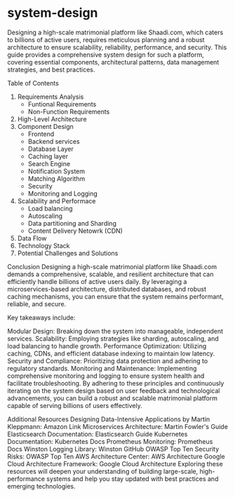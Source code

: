 # system-design

Designing a high-scale matrimonial platform like Shaadi.com, which caters to billions of active users, requires meticulous planning and a robust architecture to ensure scalability, reliability, performance, and security. This guide provides a comprehensive system design for such a platform, covering essential components, architectural patterns, data management strategies, and best practices.

Table of Contents
1. Requirements Analysis
   - Funtional Requirements
   - Non-Function Requirements
2. High-Level Architecture
3. Component Design
   - Frontend
   - Backend services
   - Database Layer
   - Caching layer
   - Search Engine
   - Notification System
   - Matching Algorithm
   - Security
   - Monitoring and Logging
4. Scalability and Performace
   - Load balancing
   - Autoscaling
   - Data partitioning and Sharding
   - Content Delivery Netowrk (CDN)
5. Data Flow
6. Technology Stack
7. Potential Challenges and Solutions

Conclusion
Designing a high-scale matrimonial platform like Shaadi.com demands a comprehensive, scalable, and resilient architecture that can efficiently handle billions of active users daily. By leveraging a microservices-based architecture, distributed databases, and robust caching mechanisms, you can ensure that the system remains performant, reliable, and secure.

Key takeaways include:

Modular Design: Breaking down the system into manageable, independent services.
Scalability: Employing strategies like sharding, autoscaling, and load balancing to handle growth.
Performance Optimization: Utilizing caching, CDNs, and efficient database indexing to maintain low latency.
Security and Compliance: Prioritizing data protection and adhering to regulatory standards.
Monitoring and Maintenance: Implementing comprehensive monitoring and logging to ensure system health and facilitate troubleshooting.
By adhering to these principles and continuously iterating on the system design based on user feedback and technological advancements, you can build a robust and scalable matrimonial platform capable of serving billions of users effectively.

Additional Resources
Designing Data-Intensive Applications by Martin Kleppmann: Amazon Link
Microservices Architecture: Martin Fowler's Guide
Elasticsearch Documentation: Elasticsearch Guide
Kubernetes Documentation: Kubernetes Docs
Prometheus Monitoring: Prometheus Docs
Winston Logging Library: Winston GitHub
OWASP Top Ten Security Risks: OWASP Top Ten
AWS Architecture Center: AWS Architecture
Google Cloud Architecture Framework: Google Cloud Architecture
Exploring these resources will deepen your understanding of building large-scale, high-performance systems and help you stay updated with best practices and emerging technologies.
